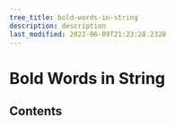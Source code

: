 ```yaml
---
tree_title: bold-words-in-string
description: description
last_modified: 2022-06-09T21:23:28.2328
---
```


# Bold Words in String

## Contents
